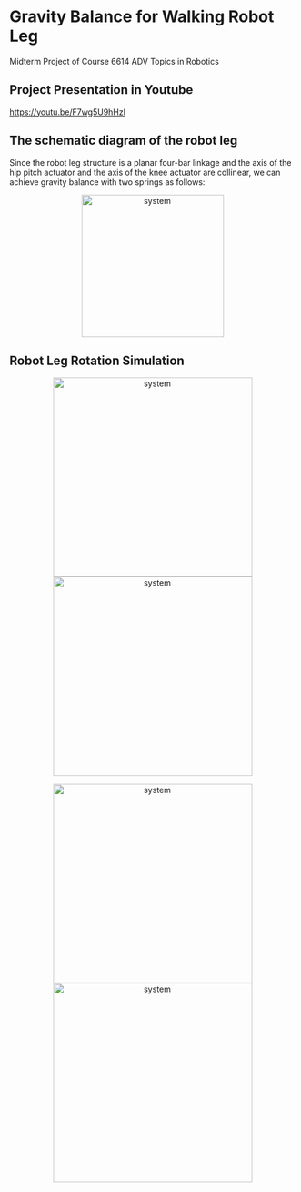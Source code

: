 # Gravity Balance for Walking Robot Leg
Midterm Project of Course 6614 ADV Topics in Robotics

## Project Presentation in Youtube
https://youtu.be/F7wg5U9hHzI

## The schematic diagram of the robot leg
Since the robot leg structure is a planar four-bar linkage and the axis of the hip pitch actuator and the axis of the knee actuator are collinear, we can achieve gravity balance with two springs as follows:

<p align="center">
    <img src="https://github.com/Qincheng-Sheng/Gravity_Balance_Robot_Leg/blob/main/pictures/structure.png" alt="system" width= "250">
</p>


## Robot Leg Rotation Simulation


<p align="center">
    <img src="https://github.com/Qincheng-Sheng/Gravity_Balance_Robot_Leg/blob/main/pictures/hip_pitch.gif" alt="system" width= "350">
    <img src="https://github.com/Qincheng-Sheng/Gravity_Balance_Robot_Leg/blob/main/pictures/hip_roll.gif" alt="system" width= "350">
</p>

<p align="center">
    <img src="https://github.com/Qincheng-Sheng/Gravity_Balance_Robot_Leg/blob/main/pictures/knee.gif" alt="system" width= "350">
    <img src="https://github.com/Qincheng-Sheng/Gravity_Balance_Robot_Leg/blob/main/pictures/mixed.gif" alt="system" width= "350">
</p>
